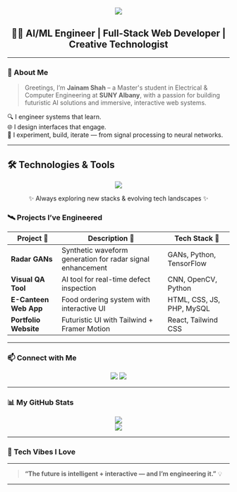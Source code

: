 <h1 align="center">
  <img src="https://readme-typing-svg.demolab.com?font=Orbitron&size=32&duration=4000&pause=1000&color=00FFCC&center=true&vCenter=true&width=750&lines=Initializing+Profile...;Launching+AI%2FML+System...;Welcome+to+Jainam+Shah's+Universe+🌌;" />
</h1>

<h2 align="center">👨‍💻 AI/ML Engineer | Full-Stack Web Developer | Creative Technologist</h2>

---

### 🧠 About Me

> Greetings, I’m **Jainam Shah** – a Master's student in Electrical & Computer Engineering at **SUNY Albany**, with a passion for building futuristic AI solutions and immersive, interactive web systems.

🔍 I engineer systems that learn.  
🌐 I design interfaces that engage.  
🧠 I experiment, build, iterate — from signal processing to neural networks.

---

## 🛠️ Technologies & Tools

<div align="center">

<!-- 3D-Like Animated Icon Grid -->
<img src="https://skillicons.dev/icons?i=python,tensorflow,opencv,html,css,js,bootstrap,react,django,mysql,git,github&theme=dark" />

</div>

<p align="center">
✨ Always exploring new stacks & evolving tech landscapes ✨  
</p>

### 🛰️ Projects I’ve Engineered

| Project 🚀 | Description 🧾 | Tech Stack 🔧 |
|------------|----------------|----------------|
| **Radar GANs** | Synthetic waveform generation for radar signal enhancement | GANs, Python, TensorFlow |
| **Visual QA Tool** | AI tool for real-time defect inspection | CNN, OpenCV, Python |
| **E-Canteen Web App** | Food ordering system with interactive UI | HTML, CSS, JS, PHP, MySQL |
| **Portfolio Website** | Futuristic UI with Tailwind + Framer Motion | React, Tailwind CSS |

---

### 📫 Connect with Me

<p align="center">
  <a href="mailto:jainamshah3112000@gmail.com"><img src="https://img.shields.io/badge/Gmail-D14836?style=for-the-badge&logo=gmail&logoColor=white" /></a>
  <a href="https://www.linkedin.com/in/jainam-shah-78573b155/"><img src="https://img.shields.io/badge/LinkedIn-0077B5?style=for-the-badge&logo=linkedin&logoColor=white" /></a>
</p>

---

### 📊 My GitHub Stats

<p align="center">
  <img src="https://github-readme-stats.vercel.app/api?username=jainam003&show_icons=true&theme=react&hide=prs&count_private=true" />
  <br />
  <img src="https://github-readme-streak-stats.herokuapp.com?user=jainam003&theme=react&date_format=M%20j%5B%2C%20Y%5D" />
</p>

---

### 🔮 Tech Vibes I Love


---


> **“The future is intelligent + interactive — and I’m engineering it.”** 💡

---


